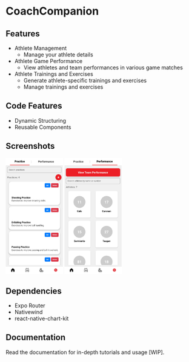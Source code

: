 # CoachCompanion

## Features
- Athlete Management
  - Manage your athlete details
- Athlete Game Performance
  - View athletes and team performances in various game matches
- Athlete Trainings and Exercises
  - Generate athlete-specific trainings and exercises
  - Manage trainings and exercises
 
## Code Features
- Dynamic Structuring
- Reusable Components

## Screenshots
<div>
  <img src="https://github.com/kentlance/CoachCompanion-Mobile/blob/master/assets/images/practices.png" width="30%" alt="Practice Screenshot">
  <img src="https://github.com/kentlance/CoachCompanion-Mobile/blob/master/assets/images/athletes.png" width="30%" alt="Athletes Screenshot">
</div>

## Dependencies
- Expo Router
- Nativewind
- react-native-chart-kit

## Documentation
Read the documentation for in-depth tutorials and usage [WIP].
